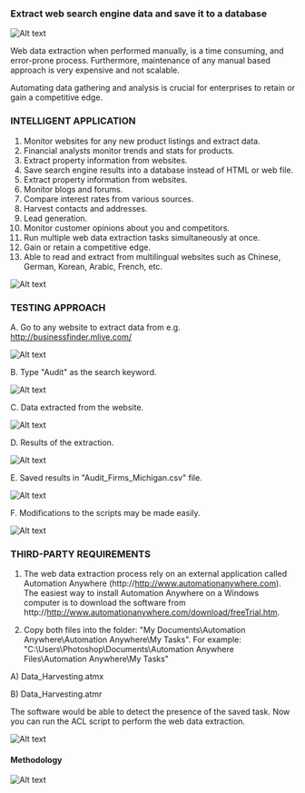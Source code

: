 ### Extract web search engine data and save it to a database ###

![Alt text](http://173.0.133.251/images/GitHub/webDataExtImg.jpg "Web data extraction")


Web data extraction when performed manually, is a time consuming, and error-prone process. Furthermore, maintenance of any manual based approach is very expensive and not scalable.

Automating data gathering and analysis is crucial for enterprises to retain or gain a competitive edge. 


### INTELLIGENT APPLICATION ###

<ol>
<li>Monitor websites for any new product listings and extract data.</li>
<li>Financial analysts monitor trends and stats for products.</li>
<li>Extract property information from websites.</li>
<li>Save search engine results into a database instead of HTML or web file.</li>
<li>Extract property information from websites.</li>
<li>Monitor blogs and forums.</li>
<li>Compare interest rates from various sources.</li>
<li>Harvest contacts and addresses.</li>
<li>Lead generation.</li>
<li>Monitor customer opinions about you and competitors.</li>
<li>Run multiple web data extraction tasks simultaneously at once.</li>
<li>Gain or retain a competitive edge.</li>
<li>Able to read and extract from multilingual websites such as Chinese, German, Korean, Arabic, French, etc.</li>
</ol>

![Alt text](http://173.0.133.251/images/GitHub/webAutomation2.jpg "Intelligent Web Application")



### TESTING APPROACH ###

A.  Go to any website to extract data from e.g. http://businessfinder.mlive.com/

![Alt text](http://173.0.133.251/images/GitHub/website-mlive.jpg "Website to extract data from")


B.  Type "Audit" as the search keyword.

![Alt text](http://173.0.133.251/images/GitHub/results.jpg "Keyword")


C.  Data extracted from the website.

![Alt text](http://173.0.133.251/images/GitHub/extracted.jpg "Data extracted from the website")


D.  Results of the extraction.

![Alt text](http://173.0.133.251/images/GitHub/data.jpg "Results of the extraction")


E.  Saved results in "Audit_Firms_Michigan.csv" file.

![Alt text](http://173.0.133.251/images/GitHub/excel.jpg "Results saved in csv file")


F.  Modifications to the scripts may be made easily.

![Alt text](http://173.0.133.251/images/GitHub/script.jpg "Modifications to the scripts")


### THIRD-PARTY REQUIREMENTS ###

1.  The web data extraction process rely on an external application called Automation Anywhere (http://http://www.automationanywhere.com).  The easiest way to install Automation Anywhere on a Windows computer is to download the software from http://http://www.automationanywhere.com/download/freeTrial.htm.

2.  Copy both files into the folder: "My Documents\Automation Anywhere\Automation Anywhere\My Tasks".  For example: "C:\Users\Photoshop\Documents\Automation Anywhere Files\Automation Anywhere\My Tasks"

A)  Data_Harvesting.atmx
 
B)  Data_Harvesting.atmr

The software would be able to detect the presence of the saved task.  Now you can run the ACL script to perform the web data extraction.

![Alt text](http://173.0.133.251/images/GitHub/AA.jpg "Saved task")


#### Methodology ####

![Alt text](http://173.0.133.251/images/GitHub/use-methodology.gif "How I Work")

